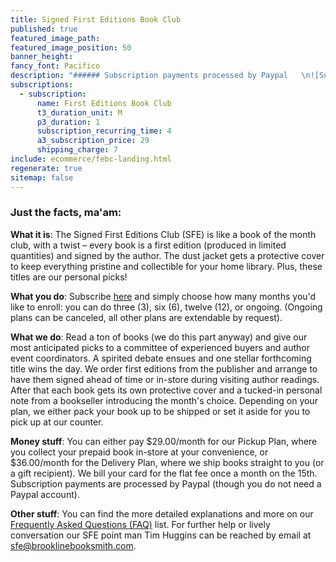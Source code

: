 ```yaml
---
title: Signed First Editions Book Club
published: true
featured_image_path:
featured_image_position: 50
banner_height:
fancy_font: Pacifico
description: "###### Subscription payments processed by Paypal   \n![Subscribe now with PayPal](https://www.paypalobjects.com/webstatic/en_US/logo/pp_cc_mark_74x46.png)  \n\n[**Subscribe**](#subscribe)  \n\n[**Selections**](#selections)    \n\n[**Frequently Asked Questions**](#faqs) "
subscriptions:
  - subscription:
      name: First Editions Book Club
      t3_duration_unit: M
      p3_duration: 1
      subscription_recurring_time: 4
      a3_subscription_price: 29
      shipping_charge: 7
include: ecommerce/febc-landing.html
regenerate: true
sitemap: false
---
```



### Just the facts, ma'am:

**What it is**: The Signed First Editions Club (SFE) is like a book of the month club, with a twist – every book is a first edition (produced in limited quantities) and signed by the author. The dust jacket gets a protective cover to keep everything pristine and collectible for your home library. Plus, these titles are our personal picks!

**What you do**: Subscribe [here](#subscribe)&nbsp;and simply choose how many months you'd like to enroll: you can do three (3), six (6), twelve (12), or ongoing. (Ongoing plans can be canceled, all other plans are extendable by request).

**What we do**: Read a ton of books (we do this part anyway) and give our most anticipated picks to a committee of experienced buyers and author event coordinators. A spirited debate ensues and one stellar forthcoming title wins the day. We order first editions from the publisher and arrange to have them signed ahead of time or in-store during visiting author readings. After that each book gets its own protective cover and a tucked-in personal note from a bookseller introducing the month's choice. Depending on your plan, we either pack your book up to be shipped or set it aside for you to pick up at our counter.

**Money stuff**: You can either pay $29.00/month for our Pickup Plan, where you collect your prepaid book in-store at your convenience, or $36.00/month for the Delivery Plan, where we ship books straight to you (or a gift recipient). We bill your card for the flat fee once a month on the 15th. Subscription payments are processed by Paypal (though you do not need a Paypal account).

**Other stuff**: You can find the more detailed explanations and more on our [Frequently Asked Questions (FAQ)](#faqs) list. For further help or lively conversation our SFE point man Tim Huggins can be reached by email at [sfe@brooklinebooksmith.com](javascript:void(location.href='mailto:'+String.fromCharCode(115,102,101,64,98,114,111,111,107,108,105,110,101,98,111,111,107,115,109,105,116,104,46,99,111,109)+'?subject=Signed%20First%20Editions%20Book%20Club')).
